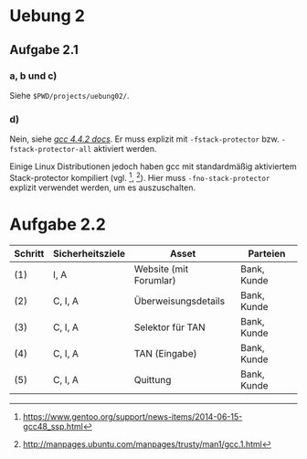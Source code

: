 # Uebung 2

## Aufgabe 2.1
### a, b und c)
Siehe `$PWD/projects/uebung02/`.

### d)
Nein, siehe [*gcc 4.4.2 docs*](https://gcc.gnu.org/onlinedocs/gcc-4.4.2/gcc/Optimize-Options.html).
Er muss explizit mit `-fstack-protector` bzw. `-fstack-protector-all` aktiviert werden.

Einige Linux Distributionen jedoch haben gcc mit standardmäßig aktiviertem Stack-protector kompiliert (vgl. [^1], [^2]).
Hier muss `-fno-stack-protector` explizit verwendet werden, um es auszuschalten.

[^1]: https://www.gentoo.org/support/news-items/2014-06-15-gcc48_ssp.html
[^2]: http://manpages.ubuntu.com/manpages/trusty/man1/gcc.1.html

# Aufgabe 2.2
Schritt | Sicherheitsziele | Asset | Parteien
--- | --- | --- | ---
(1) | I, A | Website (mit Forumlar) | Bank, Kunde
(2) | C, I, A | Überweisungsdetails | Bank, Kunde
(3) | C, I, A | Selektor für TAN | Bank, Kunde
(4) | C, I, A | TAN (Eingabe) | Bank, Kunde
(5) | C, I, A | Quittung | Bank, Kunde